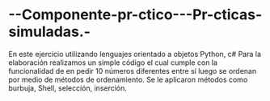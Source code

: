 # --Componente-pr-ctico---Pr-cticas-simuladas.-
En este ejercicio utilizando lenguajes orientado a objetos Python, c# Para la elaboración realizamos un simple código el cual cumple con la funcionalidad de en pedir 10 números diferentes entre sí luego se ordenan por medio de métodos de ordenamiento.  Se le aplicaron métodos como burbuja, Shell, selección, inserción. 
